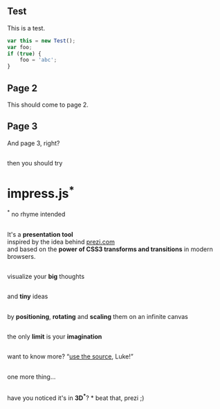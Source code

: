 
## Test    <!-- x: -1000, y: -1500, class: 'slide' -->

This is a test.

```js
var this = new Test();
var foo;
if (true) {
    foo = 'abc';
}
```

## Page 2    <!-- class: 'slide' -->

This should come to page 2.


## Page 3    <!-- class: 'slide' -->

And page 3, right?


##     <!-- id: 'title', x: 0, y: 0, scale: 4 -->

<span class='try'>then you should try</span>
<h1>impress.js<sup>*</sup></h1>
<span class='footnote'><sup>*</sup> no rhyme intended</span>


##     <!-- id: 'its', x: 850, y: 3000, rotate: 90, scale: 5 -->

It's a <strong>presentation tool</strong> <br/>
inspired by the idea behind <a href='http://prezi.com'>prezi.com</a> <br/>
and based on the <strong>power of CSS3 transforms and transitions</strong> in modern browsers.


##     <!-- id: 'big', x: 3500, y: 2100, rotate: 180, scale: 6 -->

visualize your **big** <span class='thoughts'>thoughts</span>


##     <!-- id: 'tiny', x: 2825, y: 2325, z: -3000, rotate: 300, scale: 1 -->

and **tiny** ideas


##     <!-- id: 'ing', x: 3500, y: -850, rotate: 270, scale: 6 -->

by <b class='positioning'>positioning</b>, <b class='rotating'>rotating</b> and <b class='scaling'>scaling</b> them on an infinite canvas


##     <!-- id: 'imagination', x: 6700, y: -300, scale: 6 -->

the only **limit** is your <b class='imagination'>imagination</b>


##     <!-- id: 'source', x: 6300, y: 2000, rotate: 20, scale: 4 -->

want to know more?
<q><a href='http://github.com/bartaz/impress.js'>use the source</a>, Luke!</q>


##     <!-- id: 'one-more-thing', x: 6000, y: 4000, scale: 2 -->

one more thing...


##     <!-- id: 'its-in-3d', x: 6200, y: 4300, z: -100, rotate-x: -40, rotate-y: 10, scale: 2 -->

<span class='have'>have</span> <span class='you'>you</span> <span class='noticed'>noticed</span> <span class='its'>it's</span> <span class='in'>in</span> **3D<sup>*</sup>**?
<span class='footnote'>* beat that, prezi ;)</span>


##     <!-- id: 'overview', x: 3000, y: 1500, scale: 10 -->
